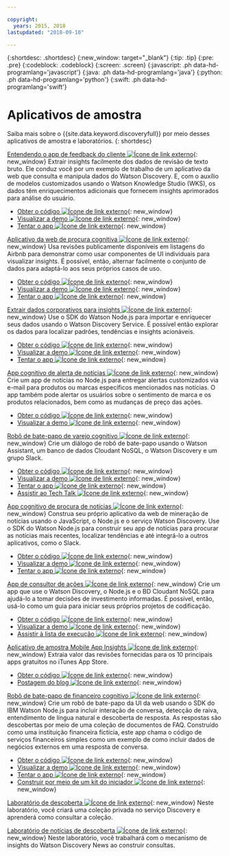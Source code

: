 ```yaml
---

copyright:
  years: 2015, 2018
lastupdated: "2018-09-10"

---
```


{:shortdesc: .shortdesc}
{:new_window: target="_blank"}
{:tip: .tip}
{:pre: .pre}
{:codeblock: .codeblock}
{:screen: .screen}
{:javascript: .ph data-hd-programlang='javascript'}
{:java: .ph data-hd-programlang='java'}
{:python: .ph data-hd-programlang='python'}
{:swift: .ph data-hd-programlang='swift'}

# Aplicativos de amostra

Saiba mais sobre o {{site.data.keyword.discoveryfull}} por meio desses aplicativos de amostra e laboratórios.
{: shortdesc}

[Entendendo o app de feedback do cliente ![Ícone de link externo](../../icons/launch-glyph.svg "Ícone de link externo")](http://ibm.biz/customerinsightspattern){: new_window}
Extrair insights facilmente dos dados de revisão de texto bruto. Ele conduz você por um exemplo de trabalho de um aplicativo da web que consulta e manipula dados do Watson Discovery. E, com o auxílio de modelos customizados usando o Watson Knowledge Studio (WKS), os dados têm enriquecimentos adicionais que fornecem insights aprimorados para análise do usuário.
  - [Obter o código ![Ícone de link externo](../../icons/launch-glyph.svg "Ícone de link externo")](https://github.com/IBM/watson-discovery-food-reviews?cm_sp=Developer-_-develop-your-own-watson-discovery-service-application-_-Get-the-Code){: new_window}
  - [Visualizar a demo ![Ícone de link externo](../../icons/launch-glyph.svg "Ícone de link externo")](https://www.youtube.com/watch?v=gzlUSyLccSg){: new_window}
  - [Tentar o app ![Ícone de link externo](../../icons/launch-glyph.svg "Ícone de link externo")](https://watson-discovery-food-reviews-demo.mybluemix.net/?cm_sp=dw-bluemix-_-code-_-devcenter){: new_window}

[Aplicativo da web de procura cognitiva ![Ícone de link externo](../../icons/launch-glyph.svg "Ícone de link externo")](http://ibm.biz/searchpattern){: new_window}
Usa revisões publicamente disponíveis em listagens do Airbnb para demonstrar como usar componentes de UI individuais para visualizar insights. É possível, então, alternar facilmente o conjunto de dados para adaptá-lo aos seus próprios casos de uso.
  - [Obter o código ![Ícone de link externo](../../icons/launch-glyph.svg "Ícone de link externo")](https://github.com/IBM/watson-discovery-ui?cm_sp=Developer-_-develop-a-fully-featured-web-app-built-on-the-watson-discovery-service-_-Get-the-Code){: new_window}
  - [Visualizar a demo ![Ícone de link externo](../../icons/launch-glyph.svg "Ícone de link externo")](https://www.youtube.com/watch?v=5EEmQwcjUa4&cm_sp=Developer-_-develop-a-fully-featured-web-app-built-on-the-watson-discovery-service-_-View-the-Video){: new_window}
  - [Tentar o app ![Ícone de link externo](../../icons/launch-glyph.svg "Ícone de link externo")](https://watson-discovery-ui-demo.mybluemix.net/?cm_sp=dw-bluemix-_-code-_-devcenter){: new_window}
  
[Extrair dados corporativos para insights ![Ícone de link externo](../../icons/launch-glyph.svg "Ícone de link externo")](http://ibm.biz/minedatapattern){: new_window}
Use o SDK do Watson Node.js para importar e enriquecer seus dados usando o Watson Discovery Service. É possível então explorar os dados para localizar padrões, tendências e insights acionáveis.
  - [Obter o código ![Ícone de link externo](../../icons/launch-glyph.svg "Ícone de link externo")](https://github.com/IBM/watson-discovery-analyze-data-breaches?cm_sp=IBMCode-_-import-enrich-and-gain-insight-from-data-_-Get-the-Code){: new_window}
  - [Visualizar a demo ![Ícone de link externo](../../icons/launch-glyph.svg "Ícone de link externo")](https://www.youtube.com/watch?v=zAu9tHefdDc&cm_sp=IBMCode-_-import-enrich-and-gain-insight-from-data-_-View-the-Demo){: new_window}
  - [Tentar o app ![Ícone de link externo](../../icons/launch-glyph.svg "Ícone de link externo")](https://watson-discovery-analyze-data-breaches-20180525204327714.mybluemix.net/?cm_sp=dw-bluemix-_-code-_-devcenter){: new_window}

[App cognitivo de alerta de notícias ![Ícone de link externo](../../icons/launch-glyph.svg "Ícone de link externo")](http://ibm.biz/newsalerting){: new_window}
Crie um app de notícias no Node.js para entregar alertas customizados via e-mail para produtos ou marcas específicos mencionados nas notícias. O app também pode alertar os usuários sobre o sentimento de marca e os produtos relacionados, bem como as mudanças de preço das ações.
  - [Obter o código ![Ícone de link externo](../../icons/launch-glyph.svg "Ícone de link externo")](https://github.com/IBM/watson-discovery-news-alerting?cm_sp=IBMCode-_-create-a-cognitive-news-alerting-app-_-Get-the-Code){: new_window}
  - [Visualizar a demo ![Ícone de link externo](../../icons/launch-glyph.svg "Ícone de link externo")](https://www.youtube.com/watch?v=N-HaIpPGde0&cm_sp=IBMCode-_-create-a-cognitive-news-alerting-app-_-View-the-demo){: new_window}
  
[Robô de bate-papo de varejo cognitivo ![Ícone de link externo](../../icons/launch-glyph.svg "Ícone de link externo")](http://ibm.biz/retailchatbot){: new_window}
Crie um diálogo de robô de bate-papo usando o Watson Assistant, um banco de dados Cloudant NoSQL, o Watson Discovery e um grupo Slack.
  - [Obter o código ![Ícone de link externo](../../icons/launch-glyph.svg "Ícone de link externo")](https://github.com/IBM/watson-online-store/?cm_sp=IBMCode-_-create-cognitive-retail-chatbot-_-Get-the-Code){: new_window}
  - [Visualizar a demo ![Ícone de link externo](../../icons/launch-glyph.svg "Ícone de link externo")](https://www.youtube.com/watch?v=b-94B3O1czU&cm_sp=IBMCode-_-create-cognitive-retail-chatbot-_-View-the-Demo){: new_window}
  - [Tentar o app ![Ícone de link externo](../../icons/launch-glyph.svg "Ícone de link externo")](https://watson-online-store-live.mybluemix.net/?cm_sp=dw-bluemix-_-code-_-devcenter){: new_window}
  - [Assistir ao Tech Talk ![Ícone de link externo](../../icons/launch-glyph.svg "Ícone de link externo")](https://developer.ibm.com/code/videos/tech-talk-replay-create-cognitive-retail-chatbot/){: new_window}
  
[App cognitivo de procura de notícias ![Ícone de link externo](../../icons/launch-glyph.svg "Ícone de link externo")](http://ibm.biz/trendingnews){: new_window}
Construa seu próprio aplicativo da web de mineração de notícias usando o JavaScript, o Node.js e o serviço Watson Discovery. Use o SDK do Watson Node.js para construir seu app de notícias para procurar as notícias mais recentes, localizar tendências e até integrá-lo a outros aplicativos, como o Slack.
  - [Obter o código ![Ícone de link externo](../../icons/launch-glyph.svg "Ícone de link externo")](https://github.com/IBM/watson-discovery-news/?cm_sp=IBMCode-_-create-a-cognitive-news-search-app-_-Get-the-Code){: new_window}
  - [Visualizar a demo ![Ícone de link externo](../../icons/launch-glyph.svg "Ícone de link externo")](https://www.youtube.com/watch?v=EZGgvci9nC0&cm_sp=IBMCode-_-create-a-cognitive-news-search-app-_-View-the-Demo){: new_window}
  - [Tentar o app ![Ícone de link externo](../../icons/launch-glyph.svg "Ícone de link externo")](https://watson-discovery-news-demo.mybluemix.net/?cm_sp=dw-bluemix-_-code-_-devcenter){: new_window}
  
[App de consultor de ações ![Ícone de link externo](../../icons/launch-glyph.svg "Ícone de link externo")](http://ibm.biz/stockinformation){: new_window}
Crie um app que use o Watson Discovery, o Node.js e o BD Cloudant NoSQL para ajudá-lo a tomar decisões de investimento informadas. É possível, então, usá-lo como um guia para iniciar seus próprios projetos de codificação.
  - [Obter o código ![Ícone de link externo](../../icons/launch-glyph.svg "Ícone de link externo")](https://github.com/IBM/watson-stock-advisor){: new_window}
  - [Visualizar a demo ![Ícone de link externo](../../icons/launch-glyph.svg "Ícone de link externo")](https://youtu.be/uigisF50F8s){: new_window}
  - [Assistir à lista de execução ![Ícone de link externo](../../icons/launch-glyph.svg "Ícone de link externo")](https://www.youtube.com/playlist?list=PLzUbsvIyrNfknNewObx5N7uGZ5FKH0Fde){: new_window}

[Aplicativo de amostra Mobile App Insights ![Ícone de link externo](../../icons/launch-glyph.svg "Ícone de link externo")](http://ibm.biz/mobileinsights){: new_window}
Extraia valor das revisões fornecidas para os 10 principais apps gratuitos no iTunes App Store.
  - [Obter o código ![Ícone de link externo](../../icons/launch-glyph.svg "Ícone de link externo")](https://github.com/watson-developer-cloud/app-insights-discovery){: new_window}
  - [Postagem do blog ![Ícone de link externo](../../icons/launch-glyph.svg "Ícone de link externo")](https://www.ibm.com/blogs/watson/2017/06/next-breakthrough-in-bad-customer-review/){: new_window}

[Robô de bate-papo de financeiro cognitivo ![Ícone de link externo](../../icons/launch-glyph.svg "Ícone de link externo")](http://ibm.biz/bankingbot){: new_window}
Crie um robô de bate-papo da UI da web usando o SDK do IBM Watson Node.js para incluir interação de conversa, detecção de raiva, entendimento de língua natural e descoberta de resposta. As respostas são descobertas por meio de uma coleção de documentos de FAQ. Construído como uma instituição financeira fictícia, este app chama o código de serviços financeiros simples como um exemplo de como incluir dados de negócios externos em uma resposta de conversa.
  - [Obter o código ![Ícone de link externo](../../icons/launch-glyph.svg "Ícone de link externo")](https://github.com/IBM/watson-banking-chatbot?cm_sp=IBMCode-_-create-cognitive-banking-chatbot-_-Get-the-Code){: new_window}
  - [Visualizar a demo ![Ícone de link externo](../../icons/launch-glyph.svg "Ícone de link externo")](https://www.youtube.com/watch?v=Jxi7U7VOMYg&cm_sp=IBMCode-_-create-cognitive-banking-chatbot-_-View-the-Demo){: new_window}
  - [Tentar o app ![Ícone de link externo](../../icons/launch-glyph.svg "Ícone de link externo")](https://create-a-cognitive-banking-chatbot-hnike.mybluemix.net/?cm_sp=dw-bluemix-_-code-_-devcenter){: new_window}
  - [Construir por meio de um kit do iniciador ![Ícone de link externo](../../icons/launch-glyph.svg "Ícone de link externo")](https://console.bluemix.net/developer/watson/create-project?starterKit=a5819b41-0f6f-34cb-9067-47fd16835d04&cm_sp=dw-bluemix-_-code-_-devcenter){: new_window}
   
[Laboratório de descoberta ![Ícone de link externo](../../icons/launch-glyph.svg "Ícone de link externo")](http://ibm.biz/watsondiscoverylab){: new_window}
Neste laboratório, você criará uma coleção privada no serviço Discovery e aprenderá como consultar a coleção.

[Laboratório de notícias de descoberta ![Ícone de link externo](../../icons/launch-glyph.svg "Ícone de link externo")](http://ibm.biz/discoverynewslab){: new_window}
Neste laboratório, você trabalhará com o mecanismo de insights do Watson Discovery News ao construir consultas.
